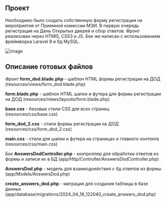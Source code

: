 ## Проект

Необходимо было создать собственную форму регистрации на мероприятия от Приемной комиссии МЭИ. В первую очередь регистрация на День Открытых дверей и сбор ответов. 
Фронт реализован через HTMl5, CSS3 и JS. Бек же написан с использованием фреймворка Laravel 8 и бд MySQL.

![image](https://github.com/rrrrr-neko/form-pk/assets/111903511/0011d054-b856-4562-b5dc-b13be530e85f)

## Описание готовых файлов

_Фронт_
**form_dod.blade.php** - шаблон HTML формы регистрации на ДОД (resources/views/form_dod.blade.php)

**form.blade.php** - шаблон HTML шапки и футера для формы регистрации на ДОД (resources/views/layouts/form.blade.php)

**base.css** - базовые стили CSS для всех страниц (resources/css/base.css)

**form_dod_2.css** - стили формы регистрации на ДОД (resources/css/form_dod_2.css)

**main.css** - стили для шапки и футера на страницах и главного контента (resources/css/main.css)

_Бек_
**AnswersDodController.php** - контроллер для обработки ответов из формы и записи их в БД (app/Http/Controller/AnswersDodController.php)

**AnswersDod.php** - модель для взаимодоействия с бд ответов из формы (app/Models/AnswersDod.php)

**create_answers_dod.php** - миграция для создания таблицы в базе данных (app/database/migrations/2024_04_18_122040_create_answers_dod.php)



